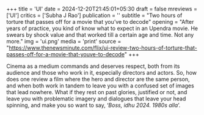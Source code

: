 +++
title = 'UI'
date = 2024-12-20T21:45:01+05:30
draft = false
mreviews = ['UI']
critics = ['Subha J Rao']
publication = ''
subtitle = "Two hours of torture that passes off for a movie that you’ve to decode"
opening = "After years of practice, you kind of know what to expect in an Upendra movie. He swears by shock value and that worked till a certain age and time. Not any more."
img = 'ui.png'
media = 'print'
source = "https://www.thenewsminute.com/flix/ui-review-two-hours-of-torture-that-passes-off-for-a-movie-that-youve-to-decode"
+++

Cinema as a medium commands and deserves respect, both from its audience and those who work in it, especially directors and actors. So, how does one review a film where the hero and director are the same person, and when both work in tandem to leave you with a confused set of images that lead nowhere. What if they rest on past glories, justified or not, and leave you with problematic imagery and dialogues that leave your head spinning, and make you so want to say, ‘_Boss, idhu 2024. 1980s alla_’.
